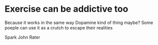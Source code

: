 # Exercise can be addictive too

Because it works in the same way
Dopamine kind of thing maybe?
Some poeple can use it as a crutch
to escape their realities

Spark
John Rater